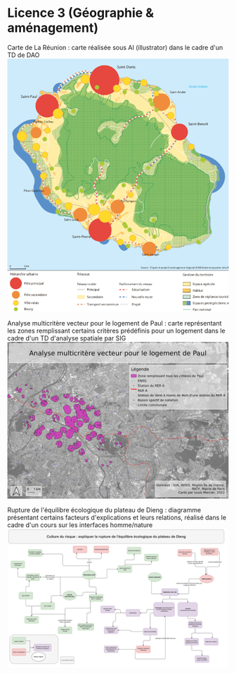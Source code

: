 # Licence 3 (Géographie & aménagement)

Carte de La Réunion : carte réalisée sous AI (illustrator) dans le cadre d'un TD de DAO  
<img src="dao_carte_reunion.png" alt="Carte de La Réunion" width="600px">

Analyse multicritère vecteur pour le logement de Paul : carte représentant les zones remplissant certains critères prédéfinis pour un logement dans le cadre d'un TD d'analyse spatiale par SIG  
<img src="sig_rendu_Paul.png" alt="Carte d'Ile de France représentant les zones remplissant les critères de Paul" width="600px">

Rupture de l'équilibre écologique du plateau de Dieng : diagramme présentant certains facteurs d'explications et leurs relations, réalisé dans le cadre d'un cours sur les interfaces homme/nature  
<img src="équilibre_écologique_dieng.png" alt="Diagramme expliquant la rupture de l'équilibre écologique du plateau de Dieng" width="700px">